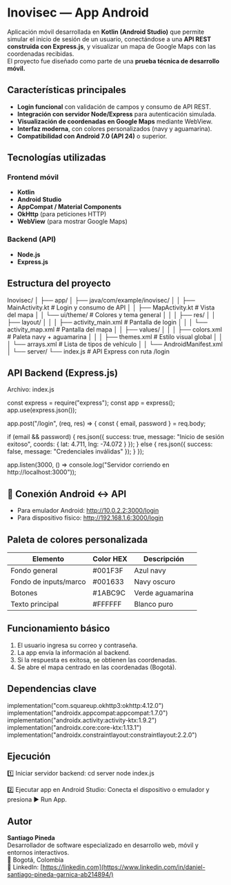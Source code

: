 #  Inovisec — App Android

Aplicación móvil desarrollada en **Kotlin (Android Studio)** que permite simular el inicio de sesión de un usuario, conectándose a una **API REST construida con Express.js**, y visualizar un mapa de Google Maps con las coordenadas recibidas.  
El proyecto fue diseñado como parte de una **prueba técnica de desarrollo móvil.**

##  Características principales

- **Login funcional** con validación de campos y consumo de API REST.  
- **Integración con servidor Node/Express** para autenticación simulada.  
- **Visualización de coordenadas en Google Maps** mediante WebView.  
- **Interfaz moderna**, con colores personalizados (navy y aguamarina).  
- **Compatibilidad con Android 7.0 (API 24)** o superior.  

##  Tecnologías utilizadas

###  Frontend móvil
- **Kotlin**
- **Android Studio**
- **AppCompat / Material Components**
- **OkHttp** (para peticiones HTTP)
- **WebView** (para mostrar Google Maps)

###  Backend (API)
- **Node.js**
- **Express.js**

##  Estructura del proyecto

Inovisec/
│
├── app/
│   ├── java/com/example/inovisec/
│   │   ├── MainActivity.kt        # Login y consumo de API
│   │   ├── MapActivity.kt         # Vista del mapa
│   │   └── ui/theme/              # Colores y tema general
│   │
│   ├── res/
│   │   ├── layout/
│   │   │   ├── activity_main.xml  # Pantalla de login
│   │   │   └── activity_map.xml   # Pantalla del mapa
│   │   ├── values/
│   │   │   ├── colors.xml         # Paleta navy + aguamarina
│   │   │   ├── themes.xml         # Estilo visual global
│   │   │   └── arrays.xml         # Lista de tipos de vehículo
│   │   └── AndroidManifest.xml
│
└── server/
    └── index.js                   # API Express con ruta /login


##  API Backend (Express.js)

Archivo: index.js

const express = require("express");
const app = express();
app.use(express.json());

app.post("/login", (req, res) => {
  const { email, password } = req.body;

  if (email && password) {
    res.json({
      success: true,
      message: "Inicio de sesión exitoso",
      coords: { lat: 4.711, lng: -74.072 }
    });
  } else {
    res.json({
      success: false,
      message: "Credenciales inválidas"
    });
  }
});

app.listen(3000, () => console.log("Servidor corriendo en http://localhost:3000"));

## 📱 Conexión Android ↔ API

- Para emulador Android: http://10.0.2.2:3000/login
- Para dispositivo físico: http://192.168.1.6:3000/login

##  Paleta de colores personalizada

| Elemento              | Color HEX | Descripción              |
|------------------------|-----------|--------------------------|
| Fondo general          | #001F3F | Azul navy                |
| Fondo de inputs/marco  | #001633 | Navy oscuro              |
| Botones                | #1ABC9C | Verde aguamarina         |
| Texto principal        | #FFFFFF | Blanco puro              |

##  Funcionamiento básico

1. El usuario ingresa su correo y contraseña.
2. La app envía la información al backend.
3. Si la respuesta es exitosa, se obtienen las coordenadas.
4. Se abre el mapa centrado en las coordenadas (Bogotá).

##  Dependencias clave

implementation("com.squareup.okhttp3:okhttp:4.12.0")
implementation("androidx.appcompat:appcompat:1.7.0")
implementation("androidx.activity:activity-ktx:1.9.2")
implementation("androidx.core:core-ktx:1.13.1")
implementation("androidx.constraintlayout:constraintlayout:2.2.0")

##  Ejecución

1️⃣ Iniciar servidor backend:
cd server
node index.js

2️⃣ Ejecutar app en Android Studio:
Conecta el dispositivo o emulador y presiona ▶️ Run App.

##  Autor

**Santiago Pineda**  
Desarrollador de software especializado en desarrollo web, móvil y entornos interactivos.  
📍 Bogotá, Colombia  
💼 LinkedIn: [https://linkedin.com](https://www.linkedin.com/in/daniel-santiago-pineda-garnica-ab214894/)
